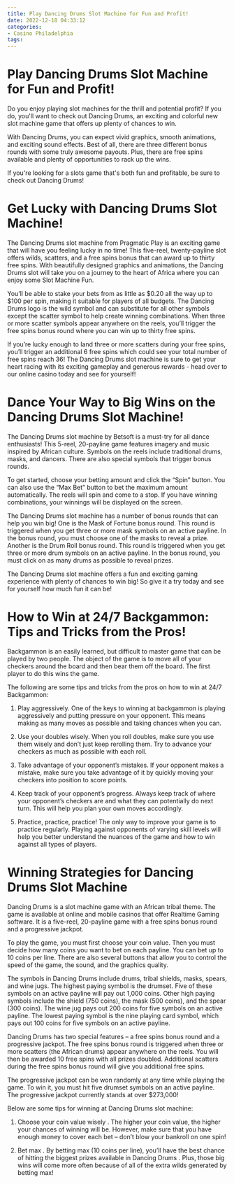 ```yaml
---
title: Play Dancing Drums Slot Machine for Fun and Profit!
date: 2022-12-18 04:33:12
categories:
- Casino Philadelphia
tags:
---
```



#  Play Dancing Drums Slot Machine for Fun and Profit!

Do you enjoy playing slot machines for the thrill and potential profit? If you do, you'll want to check out Dancing Drums, an exciting and colorful new slot machine game that offers up plenty of chances to win.

With Dancing Drums, you can expect vivid graphics, smooth animations, and exciting sound effects. Best of all, there are three different bonus rounds with some truly awesome payouts. Plus, there are free spins available and plenty of opportunities to rack up the wins.

If you're looking for a slots game that's both fun and profitable, be sure to check out Dancing Drums!

#  Get Lucky with Dancing Drums Slot Machine!

The Dancing Drums slot machine from Pragmatic Play is an exciting game that will have you feeling lucky in no time! This five-reel, twenty-payline slot offers wilds, scatters, and a free spins bonus that can award up to thirty free spins. With beautifully designed graphics and animations, the Dancing Drums slot will take you on a journey to the heart of Africa where you can enjoy some Slot Machine Fun.

You’ll be able to stake your bets from as little as $0.20 all the way up to $100 per spin, making it suitable for players of all budgets. The Dancing Drums logo is the wild symbol and can substitute for all other symbols except the scatter symbol to help create winning combinations. When three or more scatter symbols appear anywhere on the reels, you’ll trigger the free spins bonus round where you can win up to thirty free spins.

If you’re lucky enough to land three or more scatters during your free spins, you’ll trigger an additional 6 free spins which could see your total number of free spins reach 36! The Dancing Drums slot machine is sure to get your heart racing with its exciting gameplay and generous rewards - head over to our online casino today and see for yourself!

#  Dance Your Way to Big Wins on the Dancing Drums Slot Machine!

The Dancing Drums slot machine by Betsoft is a must-try for all dance enthusiasts! This 5-reel, 20-payline game features imagery and music inspired by African culture. Symbols on the reels include traditional drums, masks, and dancers. There are also special symbols that trigger bonus rounds.

To get started, choose your betting amount and click the “Spin” button. You can also use the “Max Bet” button to bet the maximum amount automatically. The reels will spin and come to a stop. If you have winning combinations, your winnings will be displayed on the screen.

The Dancing Drums slot machine has a number of bonus rounds that can help you win big! One is the Mask of Fortune bonus round. This round is triggered when you get three or more mask symbols on an active payline. In the bonus round, you must choose one of the masks to reveal a prize. Another is the Drum Roll bonus round. This round is triggered when you get three or more drum symbols on an active payline. In the bonus round, you must click on as many drums as possible to reveal prizes.

The Dancing Drums slot machine offers a fun and exciting gaming experience with plenty of chances to win big! So give it a try today and see for yourself how much fun it can be!

#  How to Win at 24/7 Backgammon: Tips and Tricks from the Pros!

Backgammon is an easily learned, but difficult to master game that can be played by two people. The object of the game is to move all of your checkers around the board and then bear them off the board. The first player to do this wins the game.

The following are some tips and tricks from the pros on how to win at 24/7 Backgammon:

1. Play aggressively. One of the keys to winning at backgammon is playing aggressively and putting pressure on your opponent. This means making as many moves as possible and taking chances when you can.

2. Use your doubles wisely. When you roll doubles, make sure you use them wisely and don’t just keep rerolling them. Try to advance your checkers as much as possible with each roll.

3. Take advantage of your opponent’s mistakes. If your opponent makes a mistake, make sure you take advantage of it by quickly moving your checkers into position to score points.

4. Keep track of your opponent’s progress. Always keep track of where your opponent’s checkers are and what they can potentially do next turn. This will help you plan your own moves accordingly.

5. Practice, practice, practice! The only way to improve your game is to practice regularly. Playing against opponents of varying skill levels will help you better understand the nuances of the game and how to win against all types of players.

#  Winning Strategies for Dancing Drums Slot Machine

Dancing Drums is a slot machine game with an African tribal theme. The game is available at online and mobile casinos that offer Realtime Gaming software. It is a five-reel, 20-payline game with a free spins bonus round and a progressive jackpot.

To play the game, you must first choose your coin value. Then you must decide how many coins you want to bet on each payline. You can bet up to 10 coins per line. There are also several buttons that allow you to control the speed of the game, the sound, and the graphics quality.

The symbols in Dancing Drums include drums, tribal shields, masks, spears, and wine jugs. The highest paying symbol is the drumset. Five of these symbols on an active payline will pay out 1,000 coins. Other high paying symbols include the shield (750 coins), the mask (500 coins), and the spear (300 coins). The wine jug pays out 200 coins for five symbols on an active payline. The lowest paying symbol is the nine playing card symbol, which pays out 100 coins for five symbols on an active payline.

Dancing Drums has two special features – a free spins bonus round and a progressive jackpot. The free spins bonus round is triggered when three or more scatters (the African drums) appear anywhere on the reels. You will then be awarded 10 free spins with all prizes doubled. Additional scatters during the free spins bonus round will give you additional free spins.

The progressive jackpot can be won randomly at any time while playing the game. To win it, you must hit five drumset symbols on an active payline. The progressive jackpot currently stands at over $273,000!

Below are some tips for winning at Dancing Drums slot machine:

1) Choose your coin value wisely . The higher your coin value, the higher your chances of winning will be. However, make sure that you have enough money to cover each bet – don’t blow your bankroll on one spin!

2) Bet max . By betting max (10 coins per line), you’ll have the best chance of hitting the biggest prizes available in Dancing Drums . Plus, those big wins will come more often because of all of the extra wilds generated by betting max!